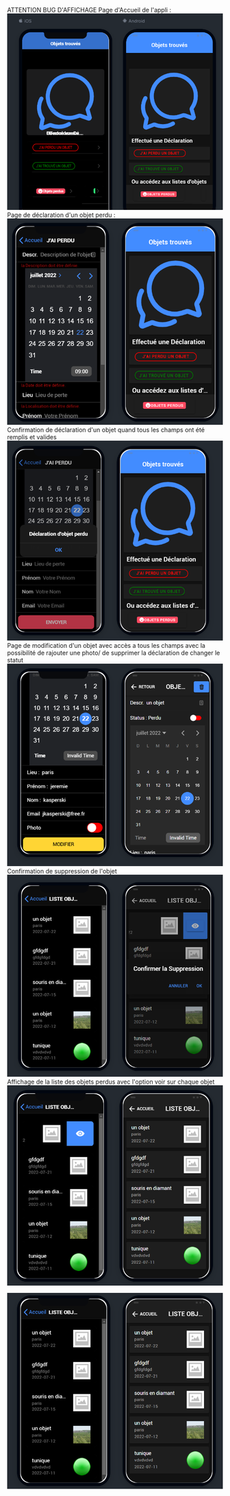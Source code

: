 ATTENTION BUG D'AFFICHAGE 
Page d'Accueil de l'appli :
![Accueil](https://raw.githubusercontent.com/codeuronline/appli-ionic/master/ionicfoundlost/foundlost/image_interface/acceuil.png)
Page de déclaration d'un objet perdu :
![Interface objets perdus](https://raw.githubusercontent.com/codeuronline/appli-ionic/master/ionicfoundlost/foundlost/image_interface/interfacePerdu.png)
Confirmation de déclaration d'un objet quand tous les champs ont été remplis et valides
![Confirmation objets perdus](https://raw.githubusercontent.com/codeuronline/appli-ionic/master/ionicfoundlost/foundlost/image_interface/confirmationPerdu.png)
Page de modification d'un objet avec accès a tous les champs avec la possibilité de rajouter une photo/ de supprimer la déclaration de changer le statut
![Modification](https://raw.githubusercontent.com/codeuronline/appli-ionic/master/ionicfoundlost/foundlost/image_interface/listobjectperdu-voir-modifcation.png)
Confirmation de suppression de l'objet
![Suppression](https://raw.githubusercontent.com/codeuronline/appli-ionic/master/ionicfoundlost/foundlost/image_interface/confirmation-suppression.png)
Affichage de la liste des objets perdus avec l'option voir sur chaque objet
![list voir objet perdu](https://raw.githubusercontent.com/codeuronline/appli-ionic/master/ionicfoundlost/foundlost/image_interface/listobjectperdu-voir.png)

![liste objets perdus](https://raw.githubusercontent.com/codeuronline/appli-ionic/master/ionicfoundlost/foundlost/image_interface/listobjectperdu.png)
